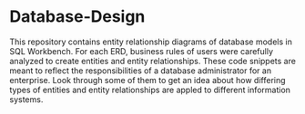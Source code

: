# Database-Design
This repository contains entity relationship diagrams of database models in SQL Workbench. For each ERD, business rules of users were carefully analyzed to create entities and entity relationships. These code snippets are meant to reflect the responsibilities of a database administrator for an enterprise. Look through some of them to get an idea about how differing types of entities and entity relationships are appled to different information systems.
